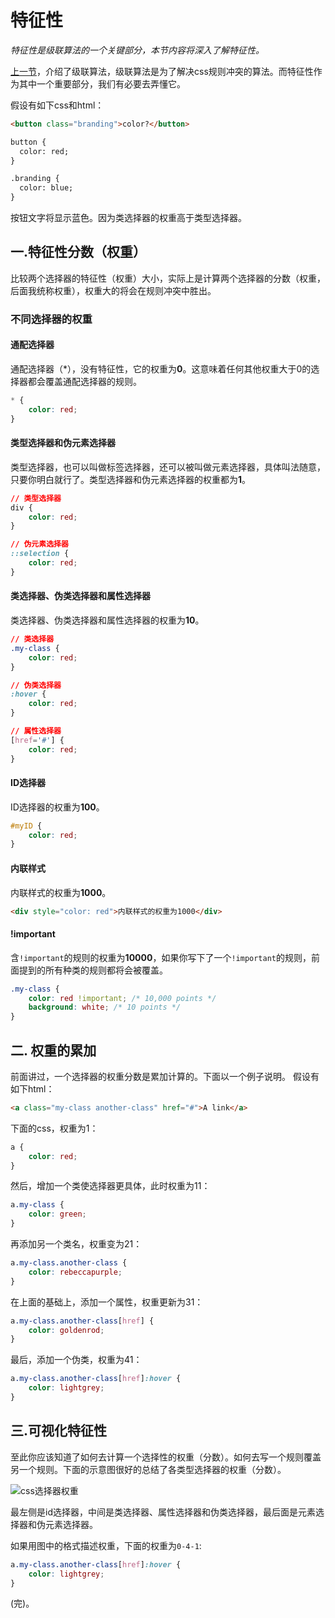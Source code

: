 # 特征性

*特征性是级联算法的一个关键部分，本节内容将深入了解特征性。*

[上一节](http://pengfeixc.com/tutorial/css/cascade)，介绍了级联算法，级联算法是为了解决css规则冲突的算法。而特征性作为其中一个重要部分，我们有必要去弄懂它。

假设有如下css和html：
```html
<button class="branding">color?</button>

button {
  color: red;
}

.branding {
  color: blue;
}
```
按钮文字将显示蓝色。因为类选择器的权重高于类型选择器。

## 一.特征性分数（权重）

比较两个选择器的特征性（权重）大小，实际上是计算两个选择器的分数（权重，后面我统称权重），权重大的将会在规则冲突中胜出。

### 不同选择器的权重

#### 通配选择器

通配选择器（*），没有特征性，它的权重为**0**。这意味着任何其他权重大于0的选择器都会覆盖通配选择器的规则。
```css
* {
    color: red;
}
```

#### 类型选择器和伪元素选择器

类型选择器，也可以叫做标签选择器，还可以被叫做元素选择器，具体叫法随意，只要你明白就行了。类型选择器和伪元素选择器的权重都为**1**。
```css
// 类型选择器
div {
    color: red;
}

// 伪元素选择器
::selection {
    color: red;
}
```
#### 类选择器、伪类选择器和属性选择器

类选择器、伪类选择器和属性选择器的权重为**10**。
```css
// 类选择器
.my-class {
    color: red;
}

// 伪类选择器
:hover {
    color: red;
}

// 属性选择器
[href='#'] {
    color: red;
}
```

#### ID选择器

ID选择器的权重为**100**。
```css
#myID {
    color: red;
}
```

#### 内联样式

内联样式的权重为**1000**。
```html
<div style="color: red">内联样式的权重为1000</div>
```

#### !important

含`!important`的规则的权重为**10000**，如果你写下了一个`!important`的规则，前面提到的所有种类的规则都将会被覆盖。
```css
.my-class {
    color: red !important; /* 10,000 points */
    background: white; /* 10 points */
}
```

## 二. 权重的累加

前面讲过，一个选择器的权重分数是累加计算的。下面以一个例子说明。
假设有如下html：
```html
<a class="my-class another-class" href="#">A link</a>
```

下面的css，权重为1：
```css
a {
    color: red;
}
```
然后，增加一个类使选择器更具体，此时权重为11：
```css
a.my-class {
    color: green;
}
```
再添加另一个类名，权重变为21：
```css
a.my-class.another-class {
    color: rebeccapurple;
}
```
在上面的基础上，添加一个属性，权重更新为31：
```css
a.my-class.another-class[href] {
    color: goldenrod;
}
```
最后，添加一个伪类，权重为41：
```css
a.my-class.another-class[href]:hover {
    color: lightgrey;
}
```

## 三.可视化特征性

至此你应该知道了如何去计算一个选择性的权重（分数）。如何去写一个规则覆盖另一个规则。下面的示意图很好的总结了各类型选择器的权重（分数）。

![css选择器权重](https://cdn.jsdelivr.net/gh/pengfeiw/PengfeiBlog@1.0.0/image/93.jpg)

最左侧是id选择器，中间是类选择器、属性选择器和伪类选择器，最后面是元素选择器和伪元素选择器。

如果用图中的格式描述权重，下面的权重为`0-4-1`:
```css
a.my-class.another-class[href]:hover {
    color: lightgrey;
}
```


(完)。
